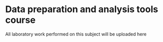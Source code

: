 # Data preparation and analysis tools course
All laboratory work performed on this subject will be uploaded here